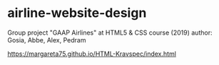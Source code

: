 # airline-website-design
Group project "GAAP Airlines" at HTML5 & CSS course (2019)
author: Gosia, Abbe, Alex, Pedram

https://margareta75.github.io/HTML-Kravspec/index.html
